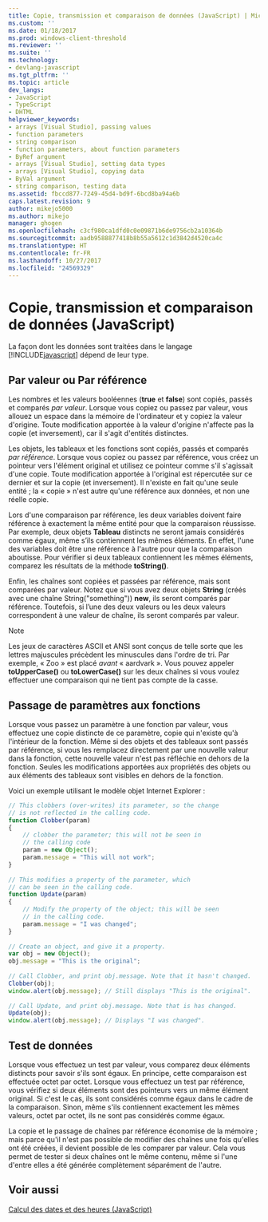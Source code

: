 ```yaml
---
title: Copie, transmission et comparaison de données (JavaScript) | Microsoft Docs
ms.custom: ''
ms.date: 01/18/2017
ms.prod: windows-client-threshold
ms.reviewer: ''
ms.suite: ''
ms.technology:
- devlang-javascript
ms.tgt_pltfrm: ''
ms.topic: article
dev_langs:
- JavaScript
- TypeScript
- DHTML
helpviewer_keywords:
- arrays [Visual Studio], passing values
- function parameters
- string comparison
- function parameters, about function parameters
- ByRef argument
- arrays [Visual Studio], setting data types
- arrays [Visual Studio], copying data
- ByVal argument
- string comparison, testing data
ms.assetid: fbccd877-7249-45d4-bd9f-6bcd8ba94a6b
caps.latest.revision: 9
author: mikejo5000
ms.author: mikejo
manager: ghogen
ms.openlocfilehash: c3cf980ca1dfd0c0e09871b6de9756cb2a10364b
ms.sourcegitcommit: aadb9588877418b8b55a5612c1d3842d4520ca4c
ms.translationtype: HT
ms.contentlocale: fr-FR
ms.lasthandoff: 10/27/2017
ms.locfileid: "24569329"
---
```

# <a name="copying-passing-and-comparing-data-javascript"></a>Copie, transmission et comparaison de données (JavaScript)
La façon dont les données sont traitées dans le langage [!INCLUDE[javascript](../../javascript/includes/javascript-md.md)] dépend de leur type.  
  
## <a name="by-value-vs-by-reference"></a>Par valeur ou Par référence  
 Les nombres et les valeurs booléennes (**true** et **false**) sont copiés, passés et comparés *par valeur*. Lorsque vous copiez ou passez par valeur, vous allouez un espace dans la mémoire de l'ordinateur et y copiez la valeur d'origine. Toute modification apportée à la valeur d'origine n'affecte pas la copie (et inversement), car il s'agit d'entités distinctes.  
  
 Les objets, les tableaux et les fonctions sont copiés, passés et comparés *par référence*. Lorsque vous copiez ou passez par référence, vous créez un pointeur vers l'élément original et utilisez ce pointeur comme s'il s'agissait d'une copie. Toute modification apportée à l'original est répercutée sur ce dernier et sur la copie (et inversement). Il n'existe en fait qu'une seule entité ; la « copie » n'est autre qu'une référence aux données, et non une réelle copie.  
  
 Lors d'une comparaison par référence, les deux variables doivent faire référence à exactement la même entité pour que la comparaison réussisse. Par exemple, deux objets **Tableau** distincts ne seront jamais considérés comme égaux, même s’ils contiennent les mêmes éléments. En effet, l'une des variables doit être une référence à l'autre pour que la comparaison aboutisse. Pour vérifier si deux tableaux contiennent les mêmes éléments, comparez les résultats de la méthode **toString()**.  
  
 Enfin, les chaînes sont copiées et passées par référence, mais sont comparées par valeur. Notez que si vous avez deux objets **String** (créés avec une chaîne String("something")) **new**, ils seront comparés par référence. Toutefois, si l’une des deux valeurs ou les deux valeurs correspondent à une valeur de chaîne, ils seront comparés par valeur.  
  
> [!NOTE]
>  Les jeux de caractères ASCII et ANSI sont conçus de telle sorte que les lettres majuscules précèdent les minuscules dans l'ordre de tri. Par exemple, « Zoo » est placé *avant* « aardvark ». Vous pouvez appeler **toUpperCase()** ou **toLowerCase()** sur les deux chaînes si vous voulez effectuer une comparaison qui ne tient pas compte de la casse.  
  
## <a name="passing-parameters-to-functions"></a>Passage de paramètres aux fonctions  
 Lorsque vous passez un paramètre à une fonction par valeur, vous effectuez une copie distincte de ce paramètre, copie qui n'existe qu'à l'intérieur de la fonction. Même si des objets et des tableaux sont passés par référence, si vous les remplacez directement par une nouvelle valeur dans la fonction, cette nouvelle valeur n'est pas réfléchie en dehors de la fonction. Seules les modifications apportées aux propriétés des objets ou aux éléments des tableaux sont visibles en dehors de la fonction.  
  
 Voici un exemple utilisant le modèle objet Internet Explorer :  
  
```JavaScript  
// This clobbers (over-writes) its parameter, so the change  
// is not reflected in the calling code.  
function Clobber(param)   
{  
    // clobber the parameter; this will not be seen in   
    // the calling code  
    param = new Object();  
    param.message = "This will not work";  
}  
  
// This modifies a property of the parameter, which  
// can be seen in the calling code.  
function Update(param)  
{  
    // Modify the property of the object; this will be seen  
    // in the calling code.  
    param.message = "I was changed";  
}  
  
// Create an object, and give it a property.  
var obj = new Object();  
obj.message = "This is the original";  
  
// Call Clobber, and print obj.message. Note that it hasn't changed.  
Clobber(obj);  
window.alert(obj.message); // Still displays "This is the original".  
  
// Call Update, and print obj.message. Note that is has changed.  
Update(obj);  
window.alert(obj.message); // Displays "I was changed".  
```  
  
## <a name="testing-data"></a>Test de données  
 Lorsque vous effectuez un test par valeur, vous comparez deux éléments distincts pour savoir s'ils sont égaux. En principe, cette comparaison est effectuée octet par octet. Lorsque vous effectuez un test par référence, vous vérifiez si deux éléments sont des pointeurs vers un même élément original. Si c'est le cas, ils sont considérés comme égaux dans le cadre de la comparaison. Sinon, même s'ils contiennent exactement les mêmes valeurs, octet par octet, ils ne sont pas considérés comme égaux.  
  
 La copie et le passage de chaînes par référence économise de la mémoire ; mais parce qu'il n'est pas possible de modifier des chaînes une fois qu'elles ont été créées, il devient possible de les comparer par valeur. Cela vous permet de tester si deux chaînes ont le même contenu, même si l'une d'entre elles a été générée complètement séparément de l'autre.  
  
## <a name="see-also"></a>Voir aussi  
 [Calcul des dates et des heures (JavaScript)](../../javascript/calculating-dates-and-times-javascript.md)